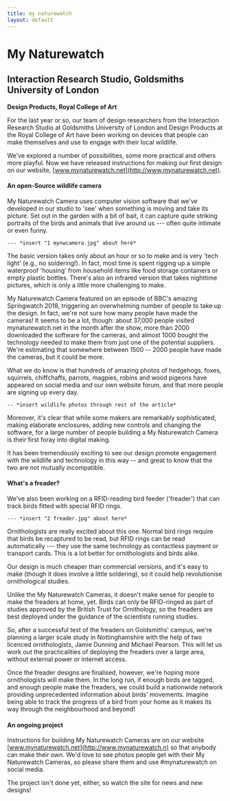 ```yaml
--- 
title: my naturewatch
layout: default 
---
```


# My Naturewatch
## Interaction Research Studio, Goldsmiths University of London
**Design Products, Royal College of Art**

For the last year or so, our team of design researchers from the Interaction Research Studio at Goldsmiths University of London and Design Products at the Royal College of Art have been working on devices that people can make themselves and use to engage with their local wildlife.

We've explored a number of possibilities, some more practical and others more playful. Now we have released instructions for making our first design on our website, [www.mynaturewatch.net](http://www.mynaturewatch.net).

#### An open-Source wildlife camera

My Naturewatch Camera uses computer vision software that we've developed in our studio to 'see' when something is moving and take its picture. Set out in the garden with a bit of bait, it can capture quite striking portraits of the birds and animals that live around us --- often quite intimate or even funny.

```
--- *insert "1 mynwcamera.jpg" about here*
```

The basic version takes only about an hour or so to make and is very 'tech light' (e.g., no soldering!). In fact, most time is spent rigging up a simple waterproof 'housing' from household items like food storage containers or empty plastic bottles. There's also an infrared version that takes nighttime pictures, which is only a little more challenging to make.

My Naturewatch Camera featured on an episode of BBC's amazing Springwatch 2018, triggering an overwhelming number of people to take up the design. In fact, we're not sure how many people have made the cameras! It seems to be a lot, though: about 37,000 people visited mynaturewatch.net in the month after the show, more than 2000 downloaded the software for the cameras, and almost 1000 bought the technology needed to make them from just one of the potential suppliers. We're estimating that somewhere between 1500 -- 2000 people have made the cameras, but it could be more.

What we do know is that hundreds of amazing photos of hedgehogs, foxes, squirrels, chiffchaffs, parrots, magpies, robins and wood pigeons have appeared on social media and our own website forum, and that more people are signing up every day.

```
-- *insert wildlife photos through rest of the article*
```

Moreover, it's clear that while some makers are remarkably sophisticated, making elaborate enclosures, adding new controls and changing the software, for a large number of people building a My Naturewatch Camera is their first foray into digital making.

It has been tremendously exciting to see our design promote engagement with the wildlife and technology in this way -- and great to know that the two are not mutually incompatible.

#### What's a freader?

We've also been working on a RFID-reading bird feeder ('freader') that can track birds fitted with special RFID rings.

```
--- *insert "2 freader.jpg" about here*
```

Ornithologists are really excited about this one. Normal bird rings require that birds be recaptured to be read, but RFID rings can be read automatically --- they use the same technology as contactless payment or transport cards. This is a lot better for ornithologists and birds alike.

Our design is much cheaper than commercial versions, and it's easy to make (though it does involve a little soldering), so it could help revolutionise ornithological studies.

Unlike the My Naturewatch Cameras, it doesn't make sense for people to make the freaders at home, yet. Birds can only be RFID-ringed as part of studies approved by the British Trust for Ornithology, so the freaders are best deployed under the guidance of the scientists running studies.

So, after a successful test of the freaders on Goldsmiths' campus, we're planning a larger scale study in Nottinghamshire with the help of two licenced ornithologists, Jamie Dunning and Michael Pearson. This will let us work out the practicalities of deploying the freaders over a large area, without external power or internet access.

Once the freader designs are finalised, however, we're hoping more ornithologists will make them. In the long run, if enough birds are tagged, and enough people make the freaders, we could build a nationwide network providing unprecedented information about birds' movements. Imagine being able to track the progress of a bird from your home as it makes its way through the neighbourhood and beyond!

#### An ongoing project

Instructions for building My Naturewatch Cameras are on our website [www.mynaturewatch.net](http://www.mynaturewatch.n) so that anybody can make their own. We'd love to see photos people get with their My Naturewatch Cameras, so please share them and use \#mynaturewatch on social media.

The project isn't done yet, either, so watch the site for news and new designs!
